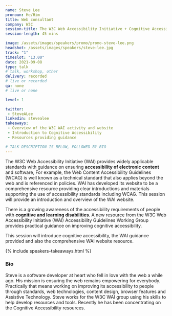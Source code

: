 ```yaml
---
name: Steve Lee
pronoun: He/Him
title: Web consultant
company: W3C
session-title: The W3C Web Accessibility Initiative + Cognitive Accessibility 
session-length: 45 mins

image: /assets/images/speakers/promo/promo-steve-lee.png
headshot: /assets/images/speakers/steve-lee.jpg
track: "1"
timeslot: "13.00"
date: 2021-09-08
type: talk
# talk, workshop, other
delivery: recorded
# live or recorded
qa: none
# live or none

level: 1

twitter:
 - SteveALee
linkedin: stevealee
takeaways:
 - Overview of the W3C WAI activity and website
 - Introduction to Cognitive Accessibility
 - Resources providing guidance

# TALK DESCRIPTION IS BELOW, FOLLOWED BY BIO
---
```


The W3C Web Accessibility Initiative (WAI) provides widely applicable standards with guidance on ensuring <strong>accessibility of electronic content</strong> and software, For example, the Web Content Accessibility Guidelines (WCAG) is well known as a technical standard that also applies beyond the web and is referenced in policies. WAI has developed its website to be a comprehensive resource providing clear introductions and materials supporting the use of accessibility standards including WCAG. This session will provide an introduction and overview of the WAI website. 

There is a growing awareness of the accessibility requirements of people with <strong>cognitive and learning disabilities</strong>. A new resource from the W3C Web Accessibility Initiative (WAI) Accessibility Guidelines Working Group provides practical guidance on improving cognitive accessibility.

This session will introduce cognitive accessibility, the WAI guidance provided and also the comprehensive WAI website resource.

{% include speakers-takeaways.html %}

<h3>Bio</h3>

Steve is a software developer at heart who fell in love with the web a while ago. His mission is ensuring the web remains empowering for everybody. Practically that means working on improving its accessibility to people through standards, web technologies, content design, browser features and Assistive Technology. Steve works for the W3C WAI group using his skills to help develop resources and tools. Recently he has been concentrating on the Cognitive Accessibility resources. 